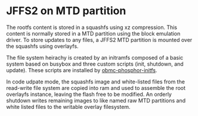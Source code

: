 # JFFS2 on MTD partition

The rootfs content is stored in a squashfs using xz compression. This content is
normally stored in a MTD partition using the block emulation driver. To store
updates to any files, a JFFS2 MTD partition is mounted over the squashfs using
overlayfs.

The file system heirachy is created by an initramfs composed of a basic system
based on busybox and three custom scripts (init, shutdown, and update). These
scripts are installed by [obmc-phosphor-initfs][1].

In code udpate mode, the squashfs image and white-listed files from the
read-write file system are copied into ram and used to assemble the root
overlayfs instance, leaving the flash free to be modified. An orderly shutdown
writes remaining images to like named raw MTD partitions and white listed files
to the writable overlay filesystem.

[1]: https://github.com/openbmc/openbmc/blob/master/meta-phosphor/recipes-phosphor/initrdscripts/obmc-phosphor-initfs.bb
